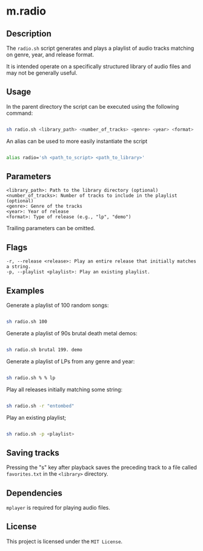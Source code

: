 # m.radio

## Description

The `radio.sh` script generates and plays a playlist of audio tracks matching on genre, year, and release format. 

It is intended operate on a specifically structured library of audio files and may not be generally useful.

## Usage

In the parent directory the script can be executed using the following command:

```bash

sh radio.sh <library_path> <number_of_tracks> <genre> <year> <format>

```

An alias can be used to more easily instantiate the script

```bash

alias radio='sh <path_to_script> <path_to_library>'

```

## Parameters

    <library_path>: Path to the library directory (optional)
    <number_of_tracks>: Number of tracks to include in the playlist (optional)
    <genre>: Genre of the tracks
    <year>: Year of release
    <format>: Type of release (e.g., "lp", "demo")

Trailing parameters can be omitted.

## Flags

    -r, --release <release>: Play an entire release that initially matches a string.
    -p, --playlist <playlist>: Play an existing playlist.

## Examples

Generate a playlist of 100 random songs:

```bash

sh radio.sh 100

```

Generate a playlist of 90s brutal death metal demos:

```bash

sh radio.sh brutal 199. demo

```

Generate a playlist of LPs from any genre and year:

```bash

sh radio.sh % % lp

```

Play all releases initially matching some string:

```bash

sh radio.sh -r "entombed"

```

Play an existing playlist;

```bash

sh radio.sh -p <playlist>

```

## Saving tracks

Pressing the "s" key after playback saves the preceding track to a file called `favorites.txt` in the `<library>` directory.

## Dependencies

`mplayer` is required for playing audio files.

## License

This project is licensed under the `MIT License`. 



